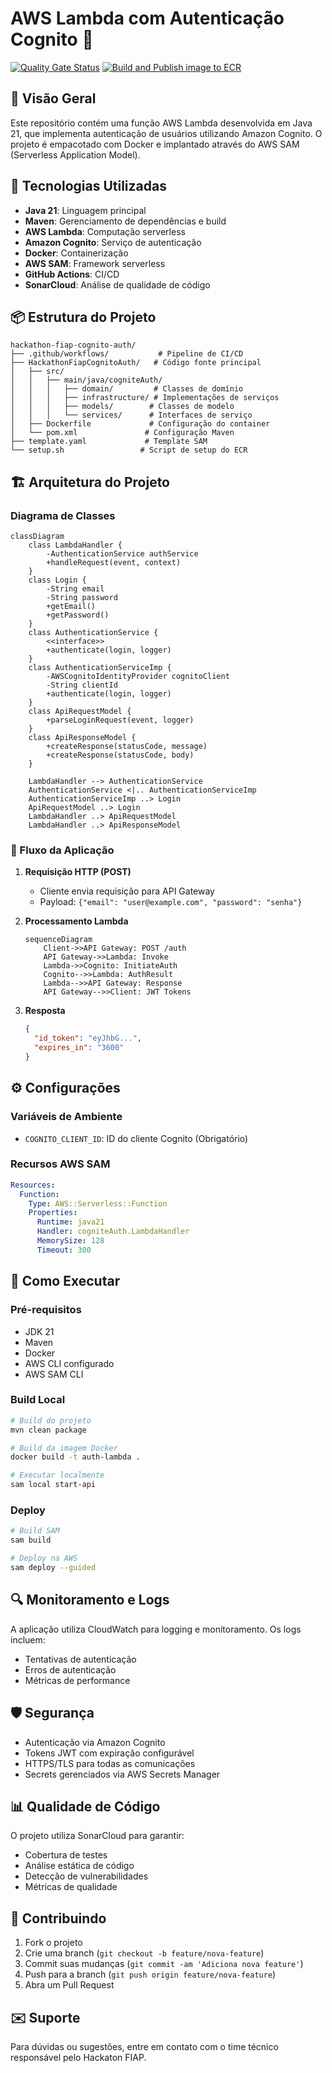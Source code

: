 # AWS Lambda com Autenticação Cognito 🚀

[![Quality Gate Status](https://sonarcloud.io/api/project_badges/measure?project=fiap-8soat-tc-one_hackathon-fiap-cognito-auth&metric=alert_status)](https://sonarcloud.io/summary/new_code?id=fiap-8soat-tc-one_hackathon-fiap-cognito-auth)
[![Build and Publish image to ECR](https://github.com/fiap-8soat-tc-one/hackathon-fiap-cognito-auth/actions/workflows/build.yml/badge.svg)](https://github.com/fiap-8soat-tc-one/hackathon-fiap-cognito-auth/actions/workflows/build.yml)

## 📘 Visão Geral
Este repositório contém uma função AWS Lambda desenvolvida em Java 21, que implementa autenticação de usuários utilizando Amazon Cognito. O projeto é empacotado com Docker e implantado através do AWS SAM (Serverless Application Model).

## 🔨 Tecnologias Utilizadas

- **Java 21**: Linguagem principal
- **Maven**: Gerenciamento de dependências e build
- **AWS Lambda**: Computação serverless
- **Amazon Cognito**: Serviço de autenticação
- **Docker**: Containerização
- **AWS SAM**: Framework serverless
- **GitHub Actions**: CI/CD
- **SonarCloud**: Análise de qualidade de código

## 📦 Estrutura do Projeto

```
hackathon-fiap-cognito-auth/
├── .github/workflows/           # Pipeline de CI/CD
├── HackathonFiapCognitoAuth/   # Código fonte principal
│   ├── src/
│   │   ├── main/java/cogniteAuth/
│   │   │   ├── domain/         # Classes de domínio
│   │   │   ├── infrastructure/ # Implementações de serviços
│   │   │   ├── models/        # Classes de modelo
│   │   │   └── services/      # Interfaces de serviço
│   ├── Dockerfile             # Configuração do container
│   └── pom.xml               # Configuração Maven
├── template.yaml             # Template SAM
└── setup.sh                 # Script de setup do ECR
```

## 🏗️ Arquitetura do Projeto

### Diagrama de Classes
```mermaid
classDiagram
    class LambdaHandler {
        -AuthenticationService authService
        +handleRequest(event, context)
    }
    class Login {
        -String email
        -String password
        +getEmail()
        +getPassword()
    }
    class AuthenticationService {
        <<interface>>
        +authenticate(login, logger)
    }
    class AuthenticationServiceImp {
        -AWSCognitoIdentityProvider cognitoClient
        -String clientId
        +authenticate(login, logger)
    }
    class ApiRequestModel {
        +parseLoginRequest(event, logger)
    }
    class ApiResponseModel {
        +createResponse(statusCode, message)
        +createResponse(statusCode, body)
    }
    
    LambdaHandler --> AuthenticationService
    AuthenticationService <|.. AuthenticationServiceImp
    AuthenticationServiceImp ..> Login
    ApiRequestModel ..> Login
    LambdaHandler ..> ApiRequestModel
    LambdaHandler ..> ApiResponseModel
```

### 🔄 Fluxo da Aplicação

1. **Requisição HTTP (POST)**
   - Cliente envia requisição para API Gateway
   - Payload: `{"email": "user@example.com", "password": "senha"}`

2. **Processamento Lambda**
   ```mermaid
   sequenceDiagram
       Client->>API Gateway: POST /auth
       API Gateway->>Lambda: Invoke
       Lambda->>Cognito: InitiateAuth
       Cognito-->>Lambda: AuthResult
       Lambda-->>API Gateway: Response
       API Gateway-->>Client: JWT Tokens
   ```

3. **Resposta**
   ```json
   {
     "id_token": "eyJhbG...",
     "expires_in": "3600"
   }
   ```

## ⚙️ Configurações

### Variáveis de Ambiente
- `COGNITO_CLIENT_ID`: ID do cliente Cognito (Obrigatório)

### Recursos AWS SAM
```yaml
Resources:
  Function:
    Type: AWS::Serverless::Function
    Properties:
      Runtime: java21
      Handler: cogniteAuth.LambdaHandler
      MemorySize: 128
      Timeout: 300
```

## 🚀 Como Executar

### Pré-requisitos
- JDK 21
- Maven
- Docker
- AWS CLI configurado
- AWS SAM CLI

### Build Local
```bash
# Build do projeto
mvn clean package

# Build da imagem Docker
docker build -t auth-lambda .

# Executar localmente
sam local start-api
```

### Deploy
```bash
# Build SAM
sam build

# Deploy na AWS
sam deploy --guided
```

## 🔍 Monitoramento e Logs

A aplicação utiliza CloudWatch para logging e monitoramento. Os logs incluem:
- Tentativas de autenticação
- Erros de autenticação
- Métricas de performance

## 🛡️ Segurança

- Autenticação via Amazon Cognito
- Tokens JWT com expiração configurável
- HTTPS/TLS para todas as comunicações
- Secrets gerenciados via AWS Secrets Manager

## 📊 Qualidade de Código

O projeto utiliza SonarCloud para garantir:
- Cobertura de testes
- Análise estática de código
- Detecção de vulnerabilidades
- Métricas de qualidade

## 🤝 Contribuindo

1. Fork o projeto
2. Crie uma branch (`git checkout -b feature/nova-feature`)
3. Commit suas mudanças (`git commit -am 'Adiciona nova feature'`)
4. Push para a branch (`git push origin feature/nova-feature`)
5. Abra um Pull Request

## ✉️ Suporte

Para dúvidas ou sugestões, entre em contato com o time técnico responsável pelo Hackaton FIAP.

